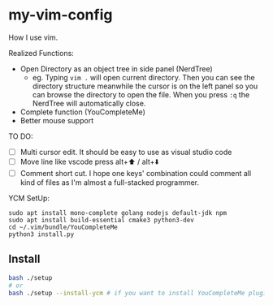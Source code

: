 # my-vim-config
How I use vim.

Realized Functions:

* Open Directory as an object tree in side panel (NerdTree)
	* eg. Typing `vim .` will open current directory. Then you can see the directory structure meanwhile the cursor is on the left panel so you can browse the directory to open the file. When you press `:q` the NerdTree will automatically close.
* Complete function (YouCompleteMe)
* Better mouse support

TO DO:

- [ ] Multi cursor edit. It should be easy to use as visual studio code
- [ ] Move line like vscode press alt+⬆️ / alt+⬇️
- [ ] Comment short cut. I hope one keys' combination could comment all kind of files as I'm almost a full-stacked programmer. 

YCM SetUp:

```
sudo apt install mono-complete golang nodejs default-jdk npm
sudo apt install build-essential cmake3 python3-dev
cd ~/.vim/bundle/YouCompleteMe
python3 install.py
```

## Install

```bash
bash ./setup
# or
bash ./setup --install-ycm # if you want to install YouCompleteMe plugin at the same time. It might not work on differernt operating system. 
```
